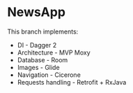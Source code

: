 # NewsApp
This branch implements:
- DI - Dagger 2
- Architecture - MVP Moxy
- Database - Room
- Images - Glide
- Navigation - Cicerone
- Requests handling - Retrofit + RxJava
